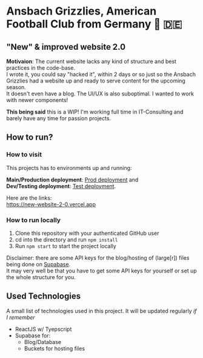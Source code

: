 # Ansbach Grizzlies, American Football Club from Germany 🥨 🇩🇪

## "New" & improved website 2.0

**Motivaion**:
The current website lacks any kind of structure and best practices in the code-base.  
I wrote it, you could say "hacked it", within 2 days or so just so the Ansbach Grizzlies had a website up and ready to serve content for the upcoming season.  
It doesn't even have a blog. The UI/UX is also suboptimal. I wanted to work with newer components!

**This being said** this is a WIP! I'm working full time in IT-Consulting and barely have any time for passion projects.

## How to run?

### How to visit
This projects has to environments up and running:

**Main/Production deployment**: [Prod deployment](https://new-website-2-0.vercel.app) and  
**Dev/Testing deployment**: [Test deployment]().

Here are the links:  
https://new-website-2-0.vercel.app

### How to run locally
1. Clone this repository with your authenticated GitHub user
2. cd into the directory and run `npm install`
3. Run `npm start` to start the project locally

Disclaimer: there are some API keys for the blog/hosting of (large[r]) files being done on [Supabase](https://supabase.com).  
It may very well be that you have to get some API keys for yourself or set up the whole structure for you.

## Used Technologies
A small list of technologies used in this project. It will be updated regularly *if I remember*

- ReactJS w/ Tyepscript
- Supabase for:
  - Blog/Database
  - Buckets for hosting files